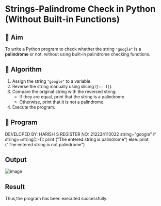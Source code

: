 # Strings-Palindrome Check in Python (Without Built-in Functions)

## 🎯 Aim
To write a Python program to check whether the string `"google"` is a **palindrome** or not, without using built-in palindrome checking functions.

## 🧠 Algorithm
1. Assign the string `"google"` to a variable.
2. Reverse the string manually using slicing (`[::-1]`).
3. Compare the original string with the reversed string.
   - If they are equal, print that the string is a palindrome.
   - Otherwise, print that it is not a palindrome.
4. Execute the program.

## 🧾 Program

DEVELOPED BY: HARISH S
REGISTER NO: 212224110022
      string="google"
      if string==string[::-1]:
         print ("The entered string is palindrome") 
      else:
         print ("The entered string is not palindrome")

## Output
![image](https://github.com/user-attachments/assets/91616696-9826-4848-a776-84480a33f290)


## Result
Thus,the program has been executed successfully.
